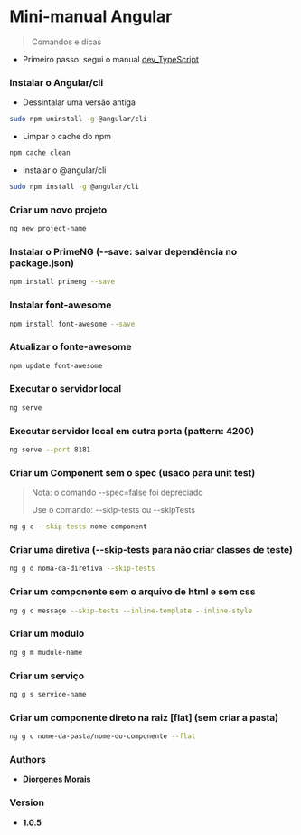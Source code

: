# Mini-manual Angular

>Comandos e dicas

* Primeiro passo: segui o manual [dev_TypeScript](https://github.com/diorgenesmorais/Mini-manuais/blob/master/dev_TypeScript.md)

### Instalar o Angular/cli

* Dessintalar uma versão antiga
```bash
sudo npm uninstall -g @angular/cli
```

* Limpar o cache do npm
```bash
npm cache clean
```

* Instalar o @angular/cli
```bash
sudo npm install -g @angular/cli
```

### Criar um novo projeto

```bash
ng new project-name
```

### Instalar o PrimeNG (--save: salvar dependência no package.json)

```bash
npm install primeng --save
```

### Instalar font-awesome

```bash
npm install font-awesome --save
```

### Atualizar o fonte-awesome

```bash
npm update font-awesome
```

### Executar o servidor local

```bash
ng serve
```

### Executar servidor local em outra porta (pattern: 4200)

```bash
ng serve --port 8181
```

### Criar um Component sem o spec (usado para unit test) 

> Nota: o comando --spec=false foi depreciado
>
> Use o comando: --skip-tests ou --skipTests


```bash
ng g c --skip-tests nome-component
```

### Criar uma diretiva (--skip-tests para não criar classes de teste)

```bash
ng g d noma-da-diretiva --skip-tests
```

### Criar um componente sem o arquivo de html e sem css

```bash
ng g c message --skip-tests --inline-template --inline-style
```

### Criar um modulo

```bash
ng g m mudule-name
```

### Criar um serviço

```bash
ng g s service-name
```

### Criar um componente direto na raiz [flat] (sem criar a pasta)

```bash
ng g c nome-da-pasta/nome-do-componente --flat
```

### Authors

* [**Diorgenes Morais**](https://github.com/diorgenesmorais)

### Version

* **1.0.5**
